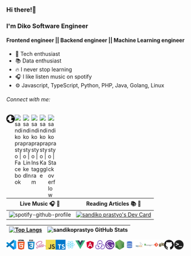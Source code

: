 ### Hi there!👋

### I'm Diko Software Engineer
#### Frontend engineer || Backend engineer || Machine Learning engineer

<!-- [![Website](https://img.shields.io/website?label=sandikoprastyo&style=for-the-badge&url=http://sandikoprastyo.netlify.app/)](http://sandikoprastyo.netlify.app)
 -->

- 🚀 Tech enthusiast
- 📚 Data enthusiast
- 🔥 I never stop learning
- 🎧 I like listen music on spotify
- ⚙️ Javascript, TypeScript, Python, PHP, Java, Golang, Linux

###### Connect with me:

[<img align="left" alt="sandikoprastyo" width="22px" src="https://raw.githubusercontent.com/iconic/open-iconic/master/svg/globe.svg" />][website]
[<img align="left" alt="sandikoprastyo | Facebook" width="22px" src="https://cdn.jsdelivr.net/npm/simple-icons@v3/icons/facebook.svg" />][facebook]
[<img align="left" alt="sandikoprastyo | LinkedIn" width="22px" src="https://cdn.jsdelivr.net/npm/simple-icons@v3/icons/linkedin.svg" />][linkedin]
[<img align="left" alt="sandikoprastyo | Instagram" width="22px" src="https://cdn.jsdelivr.net/npm/simple-icons@v3/icons/instagram.svg" />][instagram]
[<img align="left" alt="sandikoprastyo | Kaggle" width="22px" src="https://cdn.jsdelivr.net/npm/simple-icons@v3/icons/kaggle.svg" />][kaggle]
[<img align="left" alt="sandikoprastyo | Stackoverflow" width="22px" src="https://cdn.jsdelivr.net/npm/simple-icons@v3/icons/stackoverflow.svg" />][stackoverflow]


<br/>
<br/>


| Live Music 🎧 🎸                                                                                                                           | Reading Articles 📚 📖                                                                                                                                                                 |
| ------------------------------------------------------------------------------------------------------------------------------------------ | -------------------------------------------------------------------------------------------------------------------------------------------------------------------------------------- |
| ![spotify-github-profile](https://spotify-github-profile.vercel.app/api/view?uid=fyjrmona0ys2j0g6y8ou7b4bm&cover_image=true&theme=default) | <a href="https://app.daily.dev/Sandikoprastyo"><img src="https://api.daily.dev/devcards/79f8787485954ee1862cb220b6441f75.png?r=twb" width="300" alt="sandiko prastyo's Dev Card"/></a> |

<!-- <br /> -->
<!-- <br /> -->
| [![Top Langs](https://github-readme-stats.vercel.app/api/top-langs/?username=sandikoprastyo&layout=compact&hide=css,html,scss,hack)](https://github.com/sandikoprastyo/github-readme-stats) |  <img align="left" alt="sandikoprastyo GitHub Stats" src="https://github-readme-stats.vercel.app/api?username=sandikoprastyo&show_icons=true&theme=dracula" />  |
| ----------- | ----------- |

<img align="left" alt="Visual Studio Code" width="26px" src="https://raw.githubusercontent.com/github/explore/80688e429a7d4ef2fca1e82350fe8e3517d3494d/topics/visual-studio-code/visual-studio-code.png" />
<img align="left" alt="HTML5" width="26px" src="https://raw.githubusercontent.com/github/explore/80688e429a7d4ef2fca1e82350fe8e3517d3494d/topics/html/html.png" />
<img align="left" alt="CSS3" width="26px" src="https://raw.githubusercontent.com/github/explore/80688e429a7d4ef2fca1e82350fe8e3517d3494d/topics/css/css.png" />
<img align="left" alt="Sass" width="26px" src="https://raw.githubusercontent.com/github/explore/80688e429a7d4ef2fca1e82350fe8e3517d3494d/topics/sass/sass.png" />
<img align="left" alt="JavaScript" width="26px" src="https://raw.githubusercontent.com/github/explore/80688e429a7d4ef2fca1e82350fe8e3517d3494d/topics/javascript/javascript.png" />
<img align="left" alt="TypeScript" width="26px" src="https://raw.githubusercontent.com/github/explore/80688e429a7d4ef2fca1e82350fe8e3517d3494d/topics/typescript/typescript.png" />
<img align="left" alt="React" width="26px" src="https://raw.githubusercontent.com/github/explore/80688e429a7d4ef2fca1e82350fe8e3517d3494d/topics/react/react.png" />
<img align="left" alt="Vue" width="26px" src="https://raw.githubusercontent.com/github/explore/80688e429a7d4ef2fca1e82350fe8e3517d3494d/topics/vue/vue.png" />
<img align="left" alt="Angular" width="26px" src="https://raw.githubusercontent.com/github/explore/80688e429a7d4ef2fca1e82350fe8e3517d3494d/topics/angular/angular.png" />
<img align="left" alt="Redux" width="26px" src="https://raw.githubusercontent.com/github/explore/80688e429a7d4ef2fca1e82350fe8e3517d3494d/topics/redux/redux.png" />
<img align="left" alt="Gatsby" width="26px" src="https://raw.githubusercontent.com/github/explore/e94815998e4e0713912fed477a1f346ec04c3da2/topics/gatsby/gatsby.png" />
<img align="left" alt="Node.js" width="26px" src="https://raw.githubusercontent.com/github/explore/80688e429a7d4ef2fca1e82350fe8e3517d3494d/topics/nodejs/nodejs.png" />
<img align="left" alt="SQL" width="26px" src="https://raw.githubusercontent.com/github/explore/80688e429a7d4ef2fca1e82350fe8e3517d3494d/topics/sql/sql.png" />
<img align="left" alt="MySQL" width="26px" src="https://raw.githubusercontent.com/github/explore/80688e429a7d4ef2fca1e82350fe8e3517d3494d/topics/mysql/mysql.png" />
<img align="left" alt="MongoDB" width="26px" src="https://raw.githubusercontent.com/github/explore/80688e429a7d4ef2fca1e82350fe8e3517d3494d/topics/mongodb/mongodb.png" />
<img align="left" alt="Git" width="26px" src="https://raw.githubusercontent.com/github/explore/80688e429a7d4ef2fca1e82350fe8e3517d3494d/topics/git/git.png" />
<img align="left" alt="GitHub" width="26px" src="https://raw.githubusercontent.com/github/explore/78df643247d429f6cc873026c0622819ad797942/topics/github/github.png" />
<img align="left" alt="Terminal" width="26px" src="https://raw.githubusercontent.com/github/explore/80688e429a7d4ef2fca1e82350fe8e3517d3494d/topics/terminal/terminal.png" />

<!-- <br /> -->
<!-- <br /> -->

[website]: http://sandikoprastyo.dev/
[instagram]: https://www.instagram.com/sandikoprastyo/?hl=id
[linkedin]: https://www.linkedin.com/in/sandiko-prastyo-b62115119/
[facebook]: https://www.facebook.com/Sandikoprastyo
[kaggle]: https://www.kaggle.com/sandikoprastyo
[stackoverflow]: https://stackoverflow.com/users/12489986/dicko

